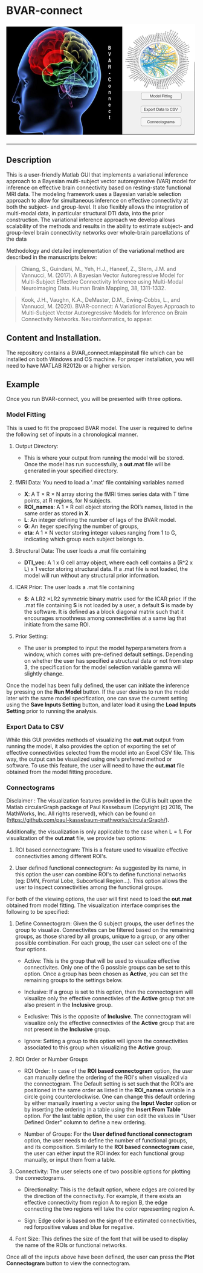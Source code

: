 BVAR-connect
===
<img src="https://github.com/marinavannucci/BVAR_connect/blob/master/logo_BVAR.jpg" alt="BVAR logo" width="500" height="300"> 

---

## Description

This is a user-friendly Matlab GUI that implements a variational inference approach to a Bayesian multi-subject vector
autoregressive (VAR) model for inference on effective brain connectivity based on resting-state functional
MRI data. The modeling framework uses a Bayesian variable selection approach to allow for simultaneous
inference on effective connectivity at both the subject- and group-level. It also flexibly allows the integration
of multi-modal data, in particular structural DTI data, into the prior construction. The variational inference
approach we develop allows scalability of the methods and results in the ability to estimate subject- and
group-level brain connectivity networks over whole-brain parcellations of the data

Methodology and detailed implementation of the variational method are described in the manuscripts below:

> Chiang, S., Guindani, M., Yeh, H.J., Haneef, Z., Stern, J.M. and Vannucci, M. (2017). A Bayesian Vector Autoregressive Model for Multi-Subject Effective Connectivity Inference using Multi-Modal Neuroimaging Data. Human Brain Mapping, 38, 1311-1332.

> Kook, J.H., Vaughn, K.A., DeMaster, D.M., Ewing-Cobbs, L., and Vannucci, M. (2020). BVAR-connect: A Variational Bayes Approach to Multi-Subject Vector Autoregressive Models for Inference on Brain Connectivity Networks. Neuroinformatics, to appear. 


## Content and Installation.

The repository contains a BVAR_connect.mlappinstall file which can be installed on both Windows and OS machine. For proper installation, you will need to have MATLAB R2012b or a higher version.


## Example

Once you run BVAR-connect, you will be presented with three options.


### Model Fitting

This is used to fit the proposed BVAR model. The user is required to define the following set of inputs in a chronological manner.

1. Output Directory:

	* This is where your output from running the model will be stored. Once the model has run successfully, a **out.mat** file will be generated in your specified directory.

2. fMRI Data: You need to load a '.mat' file containing variables named
 
    * **X**: A T × R × N array storing the fMRI times series data with T time points, at R regions, for N subjects.
    * **ROI_names**: A 1 × R cell object storing the ROI’s names, listed in the same order as stored in **X**.
    * **L**: An integer defining the number of lags of the BVAR model.
    * **G**: An iteger specifying the number of groups,
    * **eta**: A 1 × N vector storing integer values ranging from 1 to G, indicating which group each subject belongs to.

3. Structural Data: The user loads a .mat file containing
	
	* **DTI_vec**: A 1 x G cell array object, where each cell contains a (R^2 x L) x 1 vector storing structural data. If a .mat file is not loaded, the model will run without any structural prior information.

4. ICAR Prior: The user loads a .mat file containing

	* **S**: A LR2 ×LR2 symmetric binary matrix used for the ICAR prior. If the .mat file containing **S** is not loaded by a user, a default **S** is made by the software. It is defined as a block diagonal matrix such that it encourages smoothness among connectivities at a same lag that initiate from the same ROI. 

5. Prior Setting: 

	* The user is prompted to input the model hyperparameters from a window, which comes with pre-defined default settings. Depending on whether the user has specified a structural data or not from step 3, the specification for the model selection variable gamma will slightly change.


Once the model has been fully defined, the user can initiate the inference by pressing on the **Run Model** button. If the user desires to run the model later with the same model specification, one can save the current setting using the **Save Inputs Setting** button, and later load it using the **Load Inputs Setting** prior to running the analysis.

### Export Data to CSV

While this GUI provides methods of visualizing the **out.mat** output from running the model, it also provides the option of exporting the set of effective connectivities selected from the model into an Excel CSV file. This way, the output can be visualized using one's preferred method or software. To use this feature, the user will need to have the **out.mat** file obtained from the model fitting procedure.

### Connectograms

Disclaimer : The visualization features provided in the GUI is built upon the Matlab circularGraph package of Paul Kassebaum (Copyright (c) 2016, The MathWorks, Inc. All rights reserved), which can be found on (https://github.com/paul-kassebaum-mathworks/circularGraph/). 

Additionally, the visualization is only applicable to the case when L = 1.
For visualization of the **out.mat** file, we provide two options:

1. ROI based connectogram: This is a feature used to visualize effective connectivities among different ROI's.

2. User defined functional connectogram: As suggested by its name, in this option the user can combine ROI's to define functional networks (eg: DMN, Frontal Lobe, Subcortical Region...). This option allows the user to inspect connectivities among the functional groups.

For both of the viewing options, the user will first need to load the **out.mat** obtained from model fitting. The visualization interface comprises the following to be specified:

1. Define Connectogram: Given the G subject groups, the user defines the group to visualize. Connectivites can be filtered based on the remaining groups, as those shared by all groups, unique to a group, or any other possible combination. For each group, the user can select one of the four options.

	* Active: This is the group that will be used to visualize effective connectivites. Only one of the G possible groups can be set to this option. Once a group has been chosen as **Active**, you can set the remaining groups to the settings below.

	* Inclusive: If a group is set to this option, then the connectogram will visualize only the effective connectivies of the **Active** group that are also present in the **Inclusive** group.

	* Exclusive: This is the opposite of **Inclusive**. The connectogram will visualize only the effective connectivies of the **Active** group that are not present in the **Inclusive** group.

	* Ignore: Setting a group to this option will ignore the connectivities associated to this group when visualizing the **Active** group.

2. ROI Order or Number Groups

	* ROI Order: In case of the **ROI based connectogram** option, the user can manually define the ordering of the ROI's when visualized via the connectogram. The Default setting is set such that the ROI's are positioned in the same order as listed in the **ROI_names** variable in a circle going counterclockwise. One can change this default ordering by either manually inserting a vector using the **Input Vector** option or by inserting the ordering in a table using the **Insert From Table** option. For the last table option, the user can edit the values in "User Defined Order" column to define a new ordering.

	* Number of Groups: For the **User defined functional connectogram** option, the user needs to define the number of functional groups, and its composition. Similarly to the **ROI based connectogram** case, the user can either input the ROI index for each functional group manually, or input them from a table.


3. Connectivity: The user selects one of two possible options for plotting the connectograms. 

	* Directionality: This is the default option, where edges are colored by the direction of the connectivity. For example, if there exists an effective connectivity from region A to region B, the edge connecting the two regions will take the color representing region A.
    
    * Sign: Edge color is based on the sign of the estimated connectivities, red forpositive values and blue for negative.

4. Font Size: This defines the size of the font that will be used to display the name of the ROIs or functional networks.

Once all of the inputs above have been defined, the user can press the **Plot Connectogram** button to view the connectogram.
